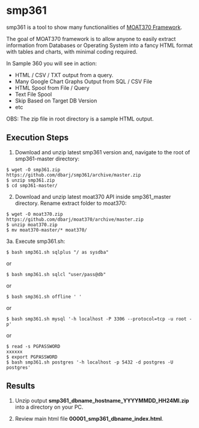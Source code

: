 # smp361

smp361 is a tool to show many functionalities of [MOAT370 Framework](https://github.com/dbarj/moat370).

The goal of MOAT370 framework is to allow anyone to easily extract information from Databases or Operating System into a fancy HTML format with tables and charts, with minimal coding required.

In Sample 360 you will see in action:
- HTML / CSV / TXT output from a query.
- Many Google Chart Graphs Output from SQL / CSV File
- HTML Spool from File / Query
- Text File Spool
- Skip Based on Target DB Version
- etc

OBS: The zip file in root directory is a sample HTML output.

## Execution Steps ##

1. Download and unzip latest smp361 version and, navigate to the root of smp361-master directory:

```
$ wget -O smp361.zip https://github.com/dbarj/smp361/archive/master.zip
$ unzip smp361.zip
$ cd smp361-master/
```

2. Download and unzip latest moat370 API inside smp361_master directory. Rename extract folder to moat370:

```
$ wget -O moat370.zip https://github.com/dbarj/moat370/archive/master.zip
$ unzip moat370.zip
$ mv moat370-master/* moat370/
```

3a. Execute smp361.sh:

```
$ bash smp361.sh sqlplus "/ as sysdba"
```

or

```
$ bash smp361.sh sqlcl "user/pass@db"
```

or

```
$ bash smp361.sh offline ' '
```

or

```
$ bash smp361.sh mysql '-h localhost -P 3306 --protocol=tcp -u root -p'
```

or

```
$ read -s PGPASSWORD
xxxxxx
$ export PGPASSWORD
$ bash smp361.sh postgres '-h localhost -p 5432 -d postgres -U postgres'
```

## Results ##

1. Unzip output **smp361_dbname_hostname_YYYYMMDD_HH24MI.zip** into a directory on your PC.

2. Review main html file **00001_smp361_dbname_index.html**.
